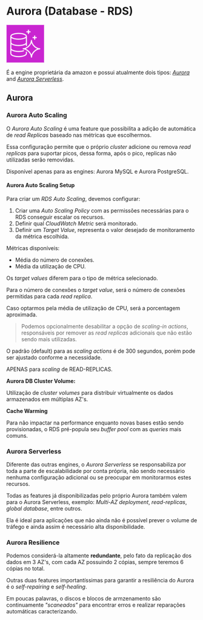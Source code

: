 # Aurora (Database - RDS)

<img height=100px; alt="aurora" src="../../../../images/aurora.png" />

É a engine proprietária da amazon e possui atualmente dois tipos: *[Aurora](#aurora)* and *[Aurora Serverless](#aurora-serverless)*.

## Aurora

### Aurora Auto Scaling

O *Aurora Auto Scaling* é uma feature que possibilita a adição de automática de *read Replicas* baseado nas métricas que escolhermos.

Essa configuração permite que o próprio *cluster* adicione ou remova *read replicas* para suportar picos, dessa forma, após o pico, replicas não utilizadas serão removidas.

Disponível apenas para as engines: Aurora MySQL e Aurora PostgreSQL. 

#### Aurora Auto Scaling Setup

Para criar um *RDS Auto Scaling*, devemos configurar:

1. Criar uma *Auto Scaling Policy* com as permissões necessárias para o RDS conseguir escalar os recursos.
2. Definir qual *CloudWatch Metric* será monitorado.
3. Definir um *Target Value*, representa o valor desejado de monitoramento da métrica escolhida.

Métricas disponíveis:

- Média do número de conexões.
- Média da utilização de CPU.

Os *target values* diferem para o tipo de métrica selecionado.

Para o número de conexões o *target value*, será o número de conexões permitidas para cada *read replica*.

Caso optarmos pela média de utilização de CPU, será a porcentagem aproximada.

> Podemos opcionalmente desabilitar a opção de *scaling-in actions*, responsáveis por remover as *read replicas* adicionais que não estão sendo mais utilizadas.

O padrão (default) para as *scaling actions* é de 300 segundos, porém pode ser ajustado conforme a necessidade.

APENAS para *scaling* de READ-REPLICAS.

**Aurora DB Cluster Volume:**

Utilização de *cluster volumes* para distribuir virtualmente os dados armazenados em múltiplas AZ's.

**Cache Warming**

Para não impactar na performance enquanto novas bases estão sendo provisionadas, o RDS pré-popula seu *buffer pool* com as *queries* mais comuns.

### Aurora Serverless

Diferente das outras engines, o *Aurora Serverless* se responsabiliza por toda a parte de escalabilidade por conta própria, não sendo necessário nenhuma configuração adicional ou se preocupar em monitorarmos estes recursos.

Todas as features já disponibilizadas pelo próprio Aurora também valem para o Aurora Serverless, exemplo: *Multi-AZ deployment*, *read-replicas*, *global database*, entre outros.

Ela é ideal para aplicações que não ainda não é possível prever o volume de tráfego e ainda assim é necessário alta disponibilidade.

### Aurora Resilience

Podemos considerá-la altamente **redundante**, pelo fato da replicação dos dados em 3 AZ's, com cada AZ possuindo 2 cópias, sempre teremos 6 cópias no total.

Outras duas features importantíssimas para garantir a resiliência do Aurora é o *self-repairing* e *self-healing*.

Em poucas palavras, o discos e blocos de armzenamento são continuamente *"scaneados"* para encontrar erros e realizar reparações automáticas caracterizando.